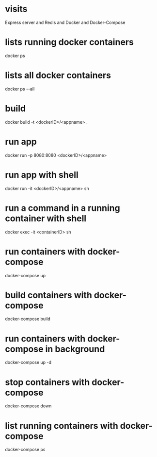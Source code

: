 # visits

Express server and Redis and Docker and Docker-Compose

# lists running docker containers

docker ps

# lists all docker containers

docker ps --all

# build

docker build -t \<dockerID>/\<appname> .

# run app

docker run -p 8080:8080 \<dockerID>/\<appname>

# run app with shell

docker run -it \<dockerID>/\<appname> sh

# run a command in a running container with shell

docker exec -it \<containerID> sh

# run containers with docker-compose

docker-compose up

# build containers with docker-compose

docker-compose build

# run containers with docker-compose in background

docker-compose up -d

# stop containers with docker-compose

docker-compose down

# list running containers with docker-compose

docker-compose ps

